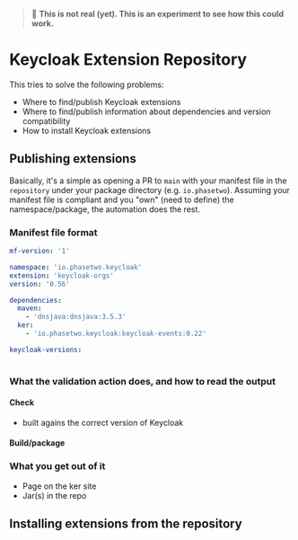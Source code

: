 > :bug: **This is not real (yet). This is an experiment to see how this could work.**

# Keycloak Extension Repository

This tries to solve the following problems:
- Where to find/publish Keycloak extensions
- Where to find/publish information about dependencies and version compatibility
- How to install Keycloak extensions

## Publishing extensions

Basically, it's a simple as opening a PR to `main` with your manifest file in the `repository` under your package directory (e.g. `io.phasetwo`). Assuming your manifest file is compliant and you "own" (need to define) the namespace/package, the automation does the rest.

### Manifest file format

```yaml
mf-version: '1'

namespace: 'io.phasetwo.keycloak'
extension: 'keycloak-orgs'
version: '0.56'

dependencies: 
  maven: 
    - 'dnsjava:dnsjava:3.5.3'
  ker:
    - 'io.phasetwo.keycloak:keycloak-events:0.22'

keycloak-versions:
  
```

### What the validation action does, and how to read the output

#### Check

- built agains the correct version of Keycloak

#### Build/package


### What you get out of it

- Page on the ker site
- Jar(s) in the repo


## Installing extensions from the repository

